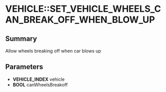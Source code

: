 # VEHICLE::SET_VEHICLE_WHEELS_CAN_BREAK_OFF_WHEN_BLOW_UP

## Summary
Allow wheels breaking off when car blows up

## Parameters
* **VEHICLE_INDEX** vehicle
* **BOOL** canWheelsBreakoff